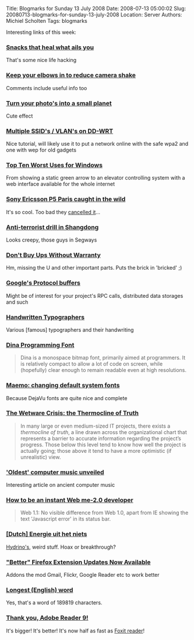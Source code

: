 Title: Blogmarks for Sunday 13 July 2008
Date: 2008-07-13 05:00:02
Slug: 20080713-blogmarks-for-sunday-13-july-2008
Location: Server
Authors: Michiel Scholten
Tags: blogmarks

<p>Interesting links of this week:</p>
<h3><a href="http://lifehacker.com/398333/snacks-that-heal-what-ails-you">Snacks that heal what ails you</a></h3>
<p>That's some nice life hacking</p>
<h3><a href="http://lifehacker.com/396798/keep-your-elbows-in-to-reduce-camera-shake">Keep your elbows in to reduce camera shake</a></h3>
<p>Comments include useful info too</p>
<h3><a href="http://lifehacker.com/398335/turn-your-photos-into-a-small-planet">Turn your photo's into a small planet</a></h3>
<p>Cute effect</p>
<h3><a href="http://www.wi-fiplanet.com/tutorials/article.php/10724_3714521_1">Multiple SSID's / VLAN's on DD-WRT</a></h3>
<p>Nice tutorial, will likely use it to put a network online with the safe wpa2 and one with wep for old gadgets</p>
<h3><a href="http://www.networkworld.com/community/node/29644?ts">Top Ten Worst Uses for Windows</a></h3>
<p>From showing a static green arrow to an elevator controlling system with a web interface available for the whole internet</p>
<h3><a href="http://www.intomobile.com/2008/05/08/sony-ericsson-p5-paris-caught-in-the-wild.html">Sony Ericsson P5 Paris caught in the wild</a></h3>
<p>It's so cool. Too bad they <a href="http://www.p1iblog.com/2008/06/beibei-and-se-p5-cancelled-uncertainty.html">cancelled it</a>...</p>
<h3><a href="http://news.xinhuanet.com/english/2008-07/03/content_8479901.htm">Anti-terrorist drill in Shangdong</a></h3>
<p>Looks creepy, those guys in Segways</p>
<h3><a href="http://www.popgive.com/2008/07/dont-buy-ups-without-warranty.html">Don't Buy Ups Without Warranty</a></h3>
<p>Hm, missing the U and other important parts. Puts the brick in 'bricked' ;)</p>
<h3><a href="http://code.google.com/apis/protocolbuffers/docs/overview.html">Google's Protocol buffers</a></h3>
<p>Might be of interest for your project's RPC calls, distributed data storages and such</p>
<h3><a href="http://www.themaninblue.com/articles/handwritten_typographers/">Handwritten Typographers</a></h3>
<p>Various [famous] typographers and their handwriting</p>
<h3><a href="http://www.donationcoder.com/Software/Jibz/Dina/index.html">Dina Programming Font</a></h3>
<blockquote><p>Dina is a monospace bitmap font, primarily aimed at programmers. It is relatively compact to allow a lot of code on screen, while (hopefully) clear enough to remain readable even at high resolutions.</p></blockquote>
<h3><a href="http://klamstwo.org/evad/archives/61">Maemo: changing default system fonts</a></h3>
<p>Because DejaVu fonts are quite nice and complete</p>
<h3><a href="http://brucefwebster.com/2008/04/15/the-wetware-crisis-the-themocline-of-truth/">The Wetware Crisis: the Thermocline of Truth</a></h3>
<blockquote><p>In many large or even medium-sized IT projects, there exists a <em>thermocline of truth</em>, a line drawn across the organizational chart that represents a barrier to accurate information regarding the project&#8217;s progress. Those below this level tend to know how well the project is actually going; those above it tend to have a more optimistic (if unrealistic) view.</p></blockquote>
<h3><a href="http://news.bbc.co.uk/2/hi/technology/7458479.stm">'Oldest' computer music unveiled</a></h3>
<p>Interesting article on ancient computer music</p>
<h3><a href="http://www.theregister.co.uk/2008/07/07/web20_for_developers/">How to be an instant Web me-2.0 developer</a></h3>
<blockquote><p>Web 1.1: No visible difference from Web 1.0, apart from IE showing the text 'Javascript error' in its status bar.</p></blockquote>
<h3><a href="http://www.delta.tudelft.nl/archief/j38/n36/21510">[Dutch] Energie uit het niets</a></h3>
<p><a href="http://en.wikipedia.org/wiki/Randell_Mills">Hydrino's</a>, weird stuff. Hoax or breakthrough?</p>
<h3><a href="http://lifehacker.com/397940/better-firefox-extension-updates-now-available">"Better" Firefox Extension Updates Now Available</a></h3>
<p>Addons the mod Gmail, Flickr, Google Reader etc to work better</p>
<h3><a href="http://www.othyr.com/titin.html">Longest (English) word</a></h3>
<p>Yes, that's a word of 189819 characters.</p>
<h3><a href="http://blog.micropledge.com/2008/07/adobe-reader-9/">Thank you, Adobe Reader 9!</a></h3>
<p>It's bigger! It's better! It's now half as fast as <a href="http://www.foxitsoftware.com/pdf/rd_intro.php">Foxit reader</a>!</p>
